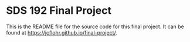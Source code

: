 # SDS 192 Final Project

This is the README file for the source code for this final project. It can be found at <https://jcflohr.github.io/final-project/>.  

